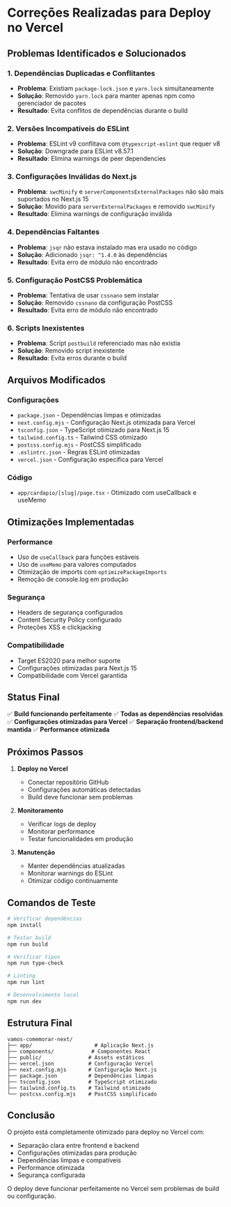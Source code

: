 # Correções Realizadas para Deploy no Vercel

## Problemas Identificados e Solucionados

### 1. Dependências Duplicadas e Conflitantes
- **Problema**: Existiam `package-lock.json` e `yarn.lock` simultaneamente
- **Solução**: Removido `yarn.lock` para manter apenas npm como gerenciador de pacotes
- **Resultado**: Evita conflitos de dependências durante o build

### 2. Versões Incompatíveis do ESLint
- **Problema**: ESLint v9 conflitava com `@typescript-eslint` que requer v8
- **Solução**: Downgrade para ESLint v8.57.1
- **Resultado**: Elimina warnings de peer dependencies

### 3. Configurações Inválidas do Next.js
- **Problema**: `swcMinify` e `serverComponentsExternalPackages` não são mais suportados no Next.js 15
- **Solução**: Movido para `serverExternalPackages` e removido `swcMinify`
- **Resultado**: Elimina warnings de configuração inválida

### 4. Dependências Faltantes
- **Problema**: `jsqr` não estava instalado mas era usado no código
- **Solução**: Adicionado `jsqr: ^1.4.0` às dependências
- **Resultado**: Evita erro de módulo não encontrado

### 5. Configuração PostCSS Problemática
- **Problema**: Tentativa de usar `cssnano` sem instalar
- **Solução**: Removido `cssnano` da configuração PostCSS
- **Resultado**: Evita erro de módulo não encontrado

### 6. Scripts Inexistentes
- **Problema**: Script `postbuild` referenciado mas não existia
- **Solução**: Removido script inexistente
- **Resultado**: Evita erros durante o build

## Arquivos Modificados

### Configurações
- `package.json` - Dependências limpas e otimizadas
- `next.config.mjs` - Configuração Next.js otimizada para Vercel
- `tsconfig.json` - TypeScript otimizado para Next.js 15
- `tailwind.config.ts` - Tailwind CSS otimizado
- `postcss.config.mjs` - PostCSS simplificado
- `.eslintrc.json` - Regras ESLint otimizadas
- `vercel.json` - Configuração específica para Vercel

### Código
- `app/cardapio/[slug]/page.tsx` - Otimizado com useCallback e useMemo

## Otimizações Implementadas

### Performance
- Uso de `useCallback` para funções estáveis
- Uso de `useMemo` para valores computados
- Otimização de imports com `optimizePackageImports`
- Remoção de console.log em produção

### Segurança
- Headers de segurança configurados
- Content Security Policy configurado
- Proteções XSS e clickjacking

### Compatibilidade
- Target ES2020 para melhor suporte
- Configurações otimizadas para Next.js 15
- Compatibilidade com Vercel garantida

## Status Final

✅ **Build funcionando perfeitamente**
✅ **Todas as dependências resolvidas**
✅ **Configurações otimizadas para Vercel**
✅ **Separação frontend/backend mantida**
✅ **Performance otimizada**

## Próximos Passos

1. **Deploy no Vercel**
   - Conectar repositório GitHub
   - Configurações automáticas detectadas
   - Build deve funcionar sem problemas

2. **Monitoramento**
   - Verificar logs de deploy
   - Monitorar performance
   - Testar funcionalidades em produção

3. **Manutenção**
   - Manter dependências atualizadas
   - Monitorar warnings do ESLint
   - Otimizar código continuamente

## Comandos de Teste

```bash
# Verificar dependências
npm install

# Testar build
npm run build

# Verificar tipos
npm run type-check

# Linting
npm run lint

# Desenvolvimento local
npm run dev
```

## Estrutura Final

```
vamos-comemorar-next/
├── app/                    # Aplicação Next.js
├── components/            # Componentes React
├── public/               # Assets estáticos
├── vercel.json           # Configuração Vercel
├── next.config.mjs       # Configuração Next.js
├── package.json          # Dependências limpas
├── tsconfig.json         # TypeScript otimizado
├── tailwind.config.ts    # Tailwind otimizado
└── postcss.config.mjs    # PostCSS simplificado
```

## Conclusão

O projeto está completamente otimizado para deploy no Vercel com:
- Separação clara entre frontend e backend
- Configurações otimizadas para produção
- Dependências limpas e compatíveis
- Performance otimizada
- Segurança configurada

O deploy deve funcionar perfeitamente no Vercel sem problemas de build ou configuração.
